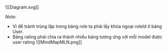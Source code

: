 ![[Diagram.svg]]

*Note*:
- Vì để tránh trùng lặp trong bảng role ta phải lấy khóa ngoại roleId ở bảng User.
- Bảng rating phải chia ra thành nhiều bảng tương ứng với mỗi model được user rating
![[MindMapMLN.png]]